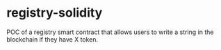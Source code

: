 # registry-solidity
POC of a registry smart contract that allows users to write a string in the blockchain if they have X token.
